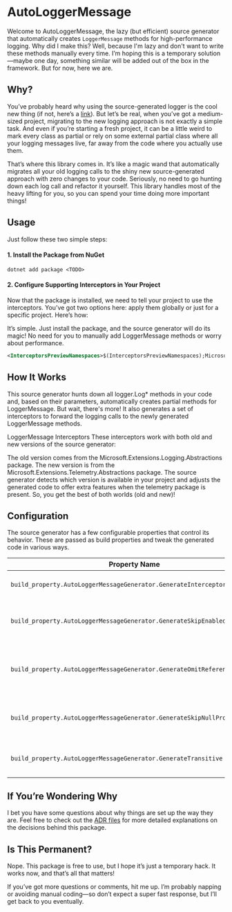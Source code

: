 # AutoLoggerMessage

Welcome to AutoLoggerMessage, the lazy (but efficient) source generator that automatically creates `LoggerMessage`
methods for high-performance logging. Why did I make this? Well, because I'm lazy and don't want to write these methods
manually every time. I’m hoping this is a temporary solution—maybe one day, something similar will be added out of the
box in the framework. But for now, here we are.

## Why?

You’ve probably heard why using the source-generated logger is the cool new thing (if not, here’s
a [link](https://youtu.be/Otm8tH0Vrp0)).
But let’s be real, when you’ve got a medium-sized project, migrating to the new logging approach is not exactly a simple
task.
And even if you’re starting a fresh project, it can be a little weird to mark every class as partial or rely on some
external partial class where all your logging messages live, far away from the code where you actually use them.

That’s where this library comes in. It’s like a magic wand that automatically migrates all your old logging calls to the
shiny new source-generated approach with zero changes to your code.
Seriously, no need to go hunting down each log call and refactor it yourself. This library handles most of the heavy
lifting for you, so you can spend your time doing more important things!

## Usage

Just follow these two simple steps:

#### 1. Install the Package from NuGet

```shell
dotnet add package <TODO>
```

#### 2. Configure Supporting Interceptors in Your Project

Now that the package is installed, we need to tell your project to use the interceptors.
You’ve got two options here: apply them globally or just for a specific project. Here’s how:

It’s simple. Just install the package, and the source generator will do its magic! No need for you to manually add
LoggerMessage methods or worry about performance.

```xml
<InterceptorsPreviewNamespaces>$(InterceptorsPreviewNamespaces);Microsoft.Extensions.Logging.AutoLoggerMesssage</InterceptorsPreviewNamespaces>
```

## How It Works

This source generator hunts down all logger.Log* methods in your code and, based on their parameters, automatically
creates partial methods for LoggerMessage. But wait, there's more! It also generates a set of interceptors to forward
the logging calls to the newly generated LoggerMessage methods.

LoggerMessage Interceptors
These interceptors work with both old and new versions of the source generator:

The old version comes from the Microsoft.Extensions.Logging.Abstractions package.
The new version is from the Microsoft.Extensions.Telemetry.Abstractions package.
The source generator detects which version is available in your project and adjusts the generated code to offer extra
features when the telemetry package is present. So, you get the best of both worlds (old and new)!

## Configuration

The source generator has a few configurable properties that control its behavior.
These are passed as build properties and tweak the generated code in various ways.

| Property Name                                                             | Description                                                                                                                                                            | DefaultValue |
|---------------------------------------------------------------------------|------------------------------------------------------------------------------------------------------------------------------------------------------------------------|--------------|
| `build_property.AutoLoggerMessageGenerator.GenerateInterceptorAttribute`  | Defines if the interceptor attribute should be generated or not. Simple as that.                                                                                       | true         |
| `build_property.AutoLoggerMessageGenerator.GenerateSkipEnabledCheck`      | Sets `LogProperties.SkipEnabledCheck` to true. This skips the check for whether logging is enabled before calling the log method.                                      | true         |
| `build_property.AutoLoggerMessageGenerator.GenerateOmitReferenceName`     | Sets `LogProperties.OmitReferenceName` to true. This indicates whether to prefix the name of the parameter or property to the generated name of each tag being logged. | false        |
| `build_property.AutoLoggerMessageGenerator.GenerateSkipNullProperties`    | Sets `LogProperties.SkipNullProperties` to true. This ensures that null properties are skipped in the log entries.                                                     | false        |
| `build_property.AutoLoggerMessageGenerator.GenerateTransitive`            | Sets `LogProperties.Transitive` to true. This indicates that each property of any complex objects are expanded individually.                                           | false        |

## If You’re Wondering Why

I bet you have some questions about why things are set up the way they are. Feel free to check out
the [ADR files](./docs/ADR) for more detailed explanations on the decisions behind this package.

## Is This Permanent?

Nope. This package is free to use, but I hope it’s just a temporary hack. It works now, and that’s all that matters!

If you’ve got more questions or comments, hit me up. I’m probably napping or avoiding manual coding—so don’t expect a
super fast response, but I’ll get back to you eventually.
